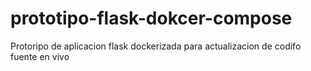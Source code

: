 # prototipo-flask-dokcer-compose
Protoripo de aplicacion flask dockerizada para actualizacion de codifo fuente en vivo
